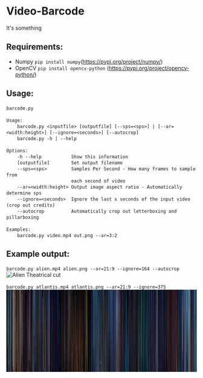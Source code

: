# Video-Barcode
It's something

## Requirements:
- Numpy `pip install numpy`(https://pypi.org/project/numpy/)
- OpenCV `pip install opencv-python` (https://pypi.org/project/opencv-python/)

## Usage:
```
barcode.py

Usage:
    barcode.py <inputfile> [outputfile] [--sps=<sps>] | [--ar=<width:height>] [--ignore=<seconds>] [--autocrop]
    barcode.py -h | --help

Options:
    -h --help           Show this information
    [outputfile]        Set output filename
    --sps=<sps>         Samples Per Second - How many frames to sample from 
                        each second of video
    --ar=<width:height> Output image aspect ratio - Automatically determine sps
    --ignore=<seconds>  Ignore the last x seconds of the input video (crop out credits)
    --autocrop          Automatically crop out letterboxing and pillarboxing

Examples:
    barcode.py video.mp4 out.png --ar=3:2
```

## Example output:
`barcode.py alien.mp4 alien.png --ar=21:9 --ignore=164 --autocrop`  
![Alien Theatrical cut](https://github.com/Brakebusk/Video-Barcode/blob/master/Examples/alien.png)  

`barcode.py atlantis.mp4 atlantis.png --ar=21:9 --ignore=375`  
![Atlantis The Lost Empire](https://github.com/Brakebusk/Video-Barcode/blob/master/Examples/atlantis.png)  
